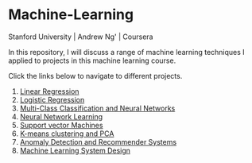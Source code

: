 # Machine-Learning
Stanford University | Andrew Ng' | Coursera  

In this repository, I will discuss a range of machine learning techniques I applied to projects in this machine learning course.

Click the links below to navigate to different projects.
1. [Linear Regression](/Linear-Regression/)
2. [Logistic Regression](/Logistic-Regression/)
3. [Multi-Class Classification and Neural Networks](/Multi-class-Classification-and-Neural-Networks/)
4. [Neural Network Learning](/Neural-Network-Learning/)
5. [Support vector Machines](/Support-Vector-Machines/)
6. [K-means clustering and PCA](/K-Means-Clustering-and-PCA/)
7. [Anomaly Detection and Recommender Systems](/Anomaly-Detection-and-Recommender-Systems/)
8. [Machine Learning System Design](/Machine-Learning-System-Design/)
